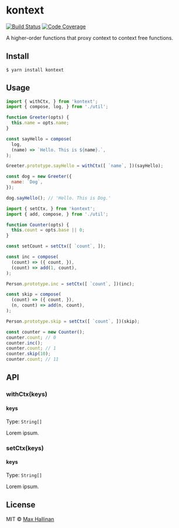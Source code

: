 # kontext
[![Build Status](https://travis-ci.org/maxhallinan/kontext.svg?branch=master)](https://travis-ci.org/maxhallinan/kontext)
[![Code Coverage](https://codecov.io/gh/maxhallinan/kontext/badge.svg?branch=master)](https://coveralls.io/repos/github/maxhallinan/kontext/badge.svg?branch=master)

A higher-order functions that proxy context to context free functions.


## Install

```
$ yarn install kontext
```


## Usage

```javascript
import { withCtx, } from 'kontext';
import { compose, log, } from './util';

function Greeter(opts) {
  this.name = opts.name;
}

const sayHello = compose(
  log,
  (name) => `Hello. This is ${name}.`,
);

Greeter.prototype.sayHello = withCtx([ `name`, ])(sayHello);

const dog = new Greeter({
  name: `Dog`,
});

dog.sayHello(); // 'Hello. This is Dog.'
```

```javascript
import { setCtx, } from 'kontext';
import { add, compose, } from './util';

function Counter(opts) {
  this.count = opts.base || 0;
}

const setCount = setCtx([ `count`, ]);

const inc = compose(
  (count) => ({ count, }),
  (count) => add(1, count),
);

Person.prototype.inc = setCtx([ `count`, ])(inc);

const skip = compose(
  (count) => ({ count, }),
  (n, count) => add(n, count),
);

Person.prototype.skip = setCtx([ `count`, ])(skip);

const counter = new Counter();
counter.count; // 0
counter.inc();
counter.count; // 1
counter.skip(10);
counter.count; // 11
```


## API

### withCtx(keys)

#### keys

Type: `String[]`

Lorem ipsum.


### setCtx(keys)

#### keys

Type: `String[]`

Lorem ipsum.


## License

MIT © [Max Hallinan](https://github.com/maxhallinan)
